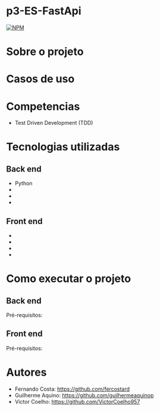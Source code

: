 # p3-ES-FastApi
[![NPM](https://img.shields.io/npm/l/react)]() 

# Sobre o projeto




# Casos de uso


# Competencias
- Test Driven Development (TDD)

# Tecnologias utilizadas

## Back end
- Python
- 
- 
-

## Front end

-
-
-
-

# Como executar o projeto


## Back end
Pré-requisitos: 


## Front end
Pré-requisitos: 




# Autores
- Fernando Costa:
https://github.com/fercostard
- Guilherme Aquino:
https://github.com/guilhermeaquinop
- Victor Coelho:
https://github.com/VictorCoelho957
